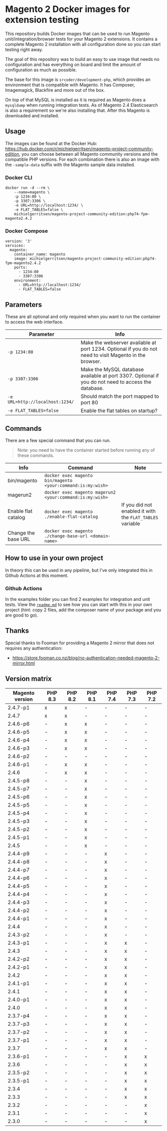 # Magento 2 Docker images for extension testing

This repository builds Docker images that can be used to run Magento unit/integration/browser tests for your Magento 2 extensions. It contains a complete Magento 2 installation with all configuration done so you can start testing right away.

The goal of this repository was to build an easy to use image that needs no configuration and has everything on board and limit the amount of configuration as much as possible. 

The base for this image is `srcoder/development-php`, which provides an environment that is compatible with Magento. It has Composer, Imagemagick, Blackfire and more out of the box.

On top of that MySQL is installed as it is required as Magento does a `mysqldump` when running integration tests. As of Magento 2.4 Elasticsearch is also a requirement so we're also installing that. After this Magento is downloaded and installed.

## Usage

The images can be found at the Docker Hub: https://hub.docker.com/r/michielgerritsen/magento-project-community-edition, you can choose between all Magento community versions and the compatible PHP versions. For each combination there is also an image with the `-sample-data` suffix with the Magento sample data installed.

### Docker CLI

```
docker run -d --rm \
    --name=magento \
    -p 1234:80 \
    -p 3307:3306 \
    -e URL=http://localhost:1234/ \
    -e FLAT_TABLES=false \
    michielgerritsen/magento-project-community-edition:php74-fpm-magento2.4.2
```

### Docker Compose

```
version: '3'
services:
  magento:
    container_name: magento
    image: michielgerritsen/magento-project-community-edition:php74-fpm-magento2.4.2
    ports:
      - 1234:80
      - 3307:3306
    environment:
      - URL=http://localhost:1234/
      - FLAT_TABLES=false
```

## Parameters

These are all optional and only required when you want to run the container to access the web interface.

| Parameter | Info  |
| --- | --- |
| `-p 1234:80` | Make the webserver available at port 1234. Optional if you do not need to visit Magento in the browser. |
| `-p 3307:3306` | Make the MySQL database available at port 3307. Optional if you do not need to access the database. |
| `-e URL=http://localhost:1234/` | Should match the port mapped to port 80 |
| `-e FLAT_TABLES=false` | Enable the flat tables on startup? |

## Commands

There are a few special command that you can run. 

> Note: you need to have the container started before running any of these commands.

| Info | Command | Note |
| --- | --- | --- |
| bin/magento | `docker exec magento bin/magento <your:command:is:my:wish>` |
| magerun2 | `docker exec magento magerun2 <your:command:is:my:wish>` |
| Enable flat catalog | `docker exec magento ./enable-flat-catalog` | If you did not enabled it with the `FLAT_TABLES` variable |
| Change the base URL | `docker exec magento ./change-base-url <domain-name>` | 

## How to use in your own project

In theory this can be used in any pipeline, but I've only integrated this in Github Actions at this moment.

### Github Actions

In the examples folder you can find 2 examples for integration and unit tests. View the [`readme.md`](examples/github) to see how you can start with this in your own project (hint: copy 2 files, add the composer name of your package and you are good to go).

## Thanks

Special thanks to Fooman for providing a Magento 2 mirror that does not requires any authentication:
- https://store.fooman.co.nz/blog/no-authentication-needed-magento-2-mirror.html

## Version matrix

| Magento version | PHP 8.3 | PHP 8.2 | PHP 8.1 | PHP 7.4 | PHP 7.3 | PHP 7.2 |
|-----------------|---------|---------|---------|---------|---------|---------|
| 2.4.7-p1        | x       | x       | -       | -       | -       | -       |
| 2.4.7           | x       | x       | -       | -       | -       | -       |
| 2.4.6-p6        | -       | x       | x       | -       | -       | -       |
| 2.4.6-p5        | -       | x       | x       | -       | -       | -       |
| 2.4.6-p4        | -       | x       | x       | -       | -       | -       |
| 2.4.6-p3        | -       | x       | x       | -       | -       | -       |
| 2.4.6-p2        | -       | -       | -       | -       | -       | -       |
| 2.4.6-p1        | -       | x       | x       | -       | -       | -       |
| 2.4.6           | -       | x       | x       | -       | -       | -       |
| 2.4.5-p8        | -       | -       | x       | -       | -       | -       |
| 2.4.5-p7        | -       | -       | x       | -       | -       | -       |
| 2.4.5-p6        | -       | -       | x       | -       | -       | -       |
| 2.4.5-p5        | -       | -       | x       | -       | -       | -       |
| 2.4.5-p4        | -       | -       | x       | -       | -       | -       |
| 2.4.5-p3        | -       | -       | x       | -       | -       | -       |
| 2.4.5-p2        | -       | -       | x       | -       | -       | -       |
| 2.4.5-p1        | -       | -       | x       | -       | -       | -       |
| 2.4.5           | -       | -       | x       | -       | -       | -       |
| 2.4.4-p9        | -       | -       | -       | x       | -       | -       |
| 2.4.4-p8        | -       | -       | -       | x       | -       | -       |
| 2.4.4-p7        | -       | -       | -       | x       | -       | -       |
| 2.4.4-p6        | -       | -       | -       | x       | -       | -       |
| 2.4.4-p5        | -       | -       | -       | x       | -       | -       |
| 2.4.4-p4        | -       | -       | -       | x       | -       | -       |
| 2.4.4-p3        | -       | -       | -       | x       | -       | -       |
| 2.4.4-p2        | -       | -       | -       | x       | -       | -       |
| 2.4.4-p1        | -       | -       | -       | x       | -       | -       |
| 2.4.4           | -       | -       | -       | x       | -       | -       |
| 2.4.3-p2        | -       | -       | -       | x       | -       | -       |
| 2.4.3-p1        | -       | -       | -       | x       | x       | -       |
| 2.4.3           | -       | -       | -       | x       | x       | -       |
| 2.4.2-p2        | -       | -       | -       | x       | x       | -       |
| 2.4.2-p1        | -       | -       | -       | x       | x       | -       |
| 2.4.2           | -       | -       | -       | x       | x       | -       |
| 2.4.1-p1        | -       | -       | -       | x       | x       | -       |
| 2.4.1           | -       | -       | -       | x       | x       | -       |
| 2.4.0-p1        | -       | -       | -       | x       | x       | -       |
| 2.4.0           | -       | -       | -       | x       | x       | -       |
| 2.3.7-p4        | -       | -       | -       | x       | x       | -       |
| 2.3.7-p3        | -       | -       | -       | x       | x       | -       |
| 2.3.7-p2        | -       | -       | -       | x       | x       | -       |
| 2.3.7-p1        | -       | -       | -       | x       | x       | -       |
| 2.3.7           | -       | -       | -       | x       | x       | -       |
| 2.3.6-p1        | -       | -       | -       | -       | x       | x       |
| 2.3.6           | -       | -       | -       | -       | x       | x       |
| 2.3.5-p2        | -       | -       | -       | -       | x       | x       |
| 2.3.5-p1        | -       | -       | -       | -       | x       | x       |
| 2.3.4           | -       | -       | -       | -       | x       | x       |
| 2.3.3           | -       | -       | -       | -       | x       | x       |
| 2.3.2           | -       | -       | -       | -       | -       | x       |
| 2.3.1           | -       | -       | -       | -       | -       | x       |
| 2.3.0           | -       | -       | -       | -       | -       | x       |
